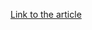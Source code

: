 [Link to the article](https://thehackernews.com/2025/05/security-tools-alone-dont-protect-you.html)
